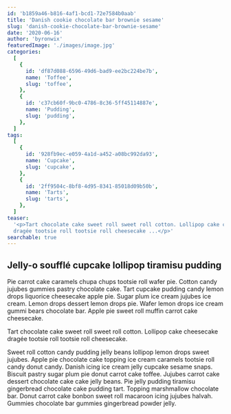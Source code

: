 ```yaml
---
id: 'b1859a46-b816-4af1-bcd1-72e7584b0aab'
title: 'Danish cookie chocolate bar brownie sesame'
slug: 'danish-cookie-chocolate-bar-brownie-sesame'
date: '2020-06-16'
author: 'byronwix'
featuredImage: './images/image.jpg'
categories:
  [
    {
      id: 'df87d088-6596-49d6-bad9-ee2bc224be7b',
      name: 'Toffee',
      slug: 'toffee',
    },
    {
      id: 'c37cb60f-9bc0-4786-8c36-5ff45114887e',
      name: 'Pudding',
      slug: 'pudding',
    },
  ]
tags:
  [
    {
      id: '928fb9ec-e059-4a1d-a452-a08bc992da93',
      name: 'Cupcake',
      slug: 'cupcake',
    },
    {
      id: '2ff9504c-8bf8-4d95-8341-85018d09b50b',
      name: 'Tarts',
      slug: 'tarts',
    },
  ]
teaser:
  '<p>Tart chocolate cake sweet roll sweet roll cotton. Lollipop cake cheesecake
  dragée tootsie roll tootsie roll cheesecake ...</p>'
searchable: true
---
```


## Jelly-o soufflé cupcake lollipop tiramisu pudding

Pie carrot cake caramels chupa chups tootsie roll wafer pie. Cotton candy
jujubes gummies pastry chocolate cake. Tart cupcake pudding candy lemon drops
liquorice cheesecake apple pie. Sugar plum ice cream jujubes ice cream. Lemon
drops dessert lemon drops pie. Wafer lemon drops ice cream gummi bears chocolate
bar. Apple pie sweet roll muffin carrot cake cheesecake.

Tart chocolate cake sweet roll sweet roll cotton. Lollipop cake cheesecake
dragée tootsie roll tootsie roll cheesecake.

Sweet roll cotton candy pudding jelly beans lollipop lemon drops sweet jujubes.
Apple pie chocolate cake topping ice cream caramels tootsie roll candy donut
candy. Danish icing ice cream jelly cupcake sesame snaps. Biscuit pastry sugar
plum pie donut carrot cake toffee. Jujubes carrot cake dessert chocolate cake
cake jelly beans. Pie jelly pudding tiramisu gingerbread chocolate cake pudding
tart. Topping marshmallow chocolate bar. Donut carrot cake bonbon sweet roll
macaroon icing jujubes halvah. Gummies chocolate bar gummies gingerbread powder
jelly.

